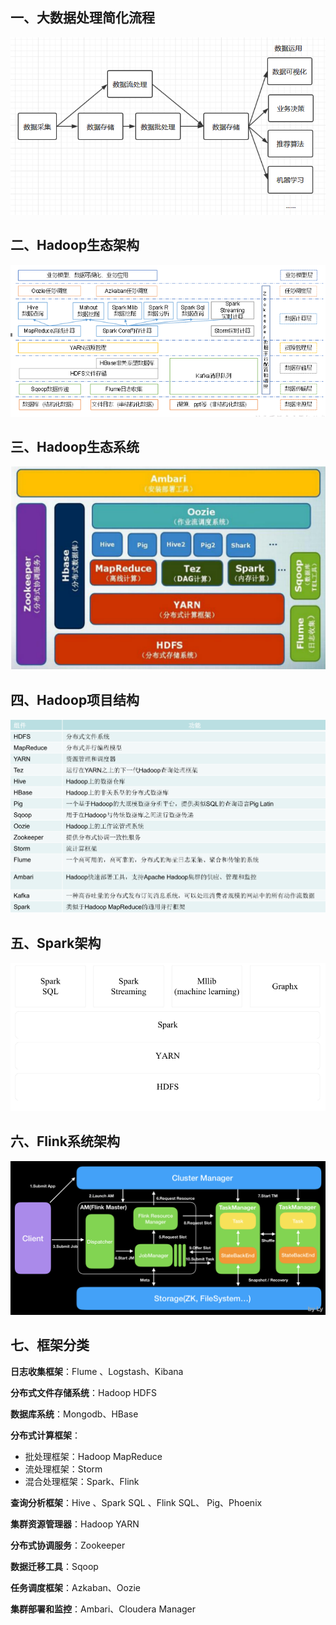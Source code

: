 ## 一、大数据处理简化流程

![img](./images/大数据处理简化流程.png)

## 二、Hadoop生态架构

![img](./images/hadoop生态架构.PNG)

## 三、Hadoop生态系统

![img](./images/Hadoop生态系统.PNG)

## 四、Hadoop项目结构

![img](./images/Hadoop项目结构.PNG)

## 五、Spark架构

![images](./images/Spark架构.PNG)

## 六、Flink系统架构

![img](./images/Flink.png)

## 七、框架分类

**日志收集框架**：Flume 、Logstash、Kibana

**分布式文件存储系统**：Hadoop HDFS

**数据库系统**：Mongodb、HBase

**分布式计算框架**：

- 批处理框架：Hadoop MapReduce
- 流处理框架：Storm
- 混合处理框架：Spark、Flink

**查询分析框架**：Hive 、Spark SQL 、Flink SQL、 Pig、Phoenix 

**集群资源管理器**：Hadoop YARN

**分布式协调服务**：Zookeeper

**数据迁移工具**：Sqoop

**任务调度框架**：Azkaban、Oozie

**集群部署和监控**：Ambari、Cloudera Manager

